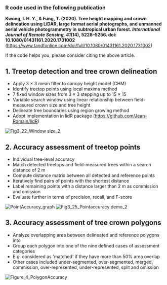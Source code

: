 ### R code used in the following publication

**Kwong, I. H. Y., & Fung, T. (2020). Tree height mapping and crown delineation using LiDAR, large format aerial photographs, and unmanned aerial vehicle photogrammetry in subtropical urban forest. *International Journal of Remote Sensing, 41*(14), 5228–5256. doi: 10.1080/01431161.2020.1731002**<br>(https://www.tandfonline.com/doi/full/10.1080/01431161.2020.1731002)

If the code helps you, please consider citing the above article.

## 1. Treetop detection and tree crown delineation

- Apply 3 × 3 mean filter to canopy height model (CHM)
- Identify treetop points using local maxima method
- 7 fixed window sizes from 3 × 3 stepping up to 15 × 15
- Variable search window using linear relationship between field-measured crown size and tree height
- Delineate tree boundaries using region growing method
- Adopt implementation in lidR package (https://github.com/Jean-Romain/lidR)

![Fig3_22_Window size_2](https://user-images.githubusercontent.com/68047356/121375325-3b679c00-c973-11eb-9c1b-ee229dd8fb64.jpg)

## 2. Accuracy assessment of treetop points

- Individual tree-level accuracy
- Match detected treetops and field-measured trees within a search distance of 2 m
- Compute distance matrix between all detected and reference points
- Iteratively find pairs of points with the shortest distance
- Label remaining points with a distance larger than 2 m as commission and omission
- Evaluate further in terms of precision, recall, and F-score

![PointAccuracy_graph](https://user-images.githubusercontent.com/68047356/121371876-73211480-c970-11eb-884a-506d677e629a.png)
![Fig3_25_Pointaccuracy demo_2](https://user-images.githubusercontent.com/68047356/121375465-5803d400-c973-11eb-84a3-857b97456291.jpg)

## 3. Accuracy assessment of tree crown polygons

- Analyze overlapping area between delineated and reference polygons into 
- Group each polygon into one of the nine defined cases of assessment categories
- E.g. considered as 'matched' if they have more than 50% area overlap
- Other cases included under-segmented, over-segmented, merged, commission, over-represented, under-represented, split and omission

![Figure_4_PolygonAccuracy](https://user-images.githubusercontent.com/68047356/121375756-8c779000-c973-11eb-909c-3c879f649bcb.jpg)

